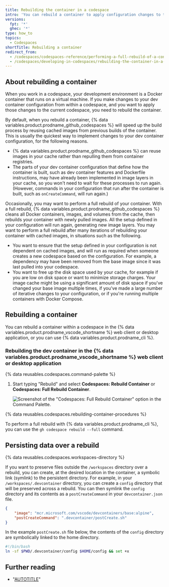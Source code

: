 ```yaml
---
title: Rebuilding the container in a codespace
intro: 'You can rebuild a container to apply configuration changes to the codespaces you are working in. From time to time, you may want to perform a full rebuild.'
versions:
  fpt: '*'
  ghec: '*'
type: how_to
topics:
  - Codespaces
shortTitle: Rebuilding a container
redirect_from:
  - /codespaces/codespaces-reference/performing-a-full-rebuild-of-a-container
  - /codespaces/developing-in-codespaces/rebuilding-the-container-in-a-codespace
---
```


## About rebuilding a container

When you work in a codespace, your development environment is a Docker container that runs on a virtual machine. If you make changes to your dev container configuration from within a codespace, and you want to apply those changes to the current codespace, you need to rebuild the container.

By default, when you rebuild a container, {% data variables.product.prodname_github_codespaces %} will speed up the build process by reusing cached images from previous builds of the container. This is usually the quickest way to implement changes to your dev container configuration, for the following reasons.
- {% data variables.product.prodname_github_codespaces %} can reuse images in your cache rather than repulling them from container registries.
- The parts of your dev container configuration that define how the container is built, such as dev container features and Dockerfile instructions, may have already been implemented in image layers in your cache, so you won't need to wait for these processes to run again. (However, commands in your configuration that run after the container is built, such as `onCreateCommand`, will run again.)

Occasionally, you may want to perform a full rebuild of your container. With a full rebuild, {% data variables.product.prodname_github_codespaces %} cleans all Docker containers, images, and volumes from the cache, then rebuilds your container with newly pulled images. All the setup defined in your configuration will run again, generating new image layers. You may want to perform a full rebuild after many iterations of rebuilding your container with cached images, in situations such as the following.

- You want to ensure that the setup defined in your configuration is not dependent on cached images, and will run as required when someone creates a new codespace based on the configuration. For example, a dependency may have been removed from the base image since it was last pulled into your codespace.
- You want to free up the disk space used by your cache, for example if you are low on disk space or want to minimize storage charges. Your image cache might be using a significant amount of disk space if you've changed your base image multiple times, if you've made a large number of iterative changes to your configuration, or if you're running multiple containers with Docker Compose.

## Rebuilding a container

You can rebuild a container within a codespace in the {% data variables.product.prodname_vscode_shortname %} web client or desktop application, or you can use {% data variables.product.prodname_cli %}.

### Rebuilding the dev container in the {% data variables.product.prodname_vscode_shortname %} web client or desktop application

{% data reusables.codespaces.command-palette %}
1. Start typing "Rebuild" and select **Codespaces: Rebuild Container** or **Codespaces: Full Rebuild Container**.

   ![Screenshot of the "Codespaces: Full Rebuild Container" option in the Command Palette.](/assets/images/help/codespaces/codespaces-rebuild-full.png)

{% data reusables.codespaces.rebuilding-container-procedures %}

To perform a full rebuild with {% data variables.product.prodname_cli %}, you can use the `gh codespace rebuild --full` command.

## Persisting data over a rebuild

{% data reusables.codespaces.workspaces-directory %}

If you want to preserve files outside the `/workspaces` directory over a rebuild, you can create, at the desired location in the container, a symbolic link (symlink) to the persistent directory. For example, in your `/workspaces/.devcontainer` directory, you can create a `config` directory that will be preserved across a rebuild. You can then symlink the `config` directory and its contents as a `postCreateCommand` in your `devcontainer.json` file.

```json
{
    "image": "mcr.microsoft.com/vscode/devcontainers/base:alpine",
    "postCreateCommand": ".devcontainer/postCreate.sh"
}
```

In the example `postCreate.sh` file below, the contents of the `config` directory are symbolically linked to the home directory.

```bash
#!/bin/bash
ln -sf $PWD/.devcontainer/config $HOME/config && set +x
```

## Further reading

- "[AUTOTITLE](/codespaces/setting-up-your-project-for-codespaces/adding-a-dev-container-configuration/introduction-to-dev-containers)"
